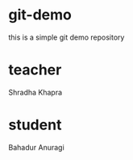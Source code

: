 # git-demo
this is a simple git demo repository

# teacher
Shradha Khapra

# student
Bahadur Anuragi

